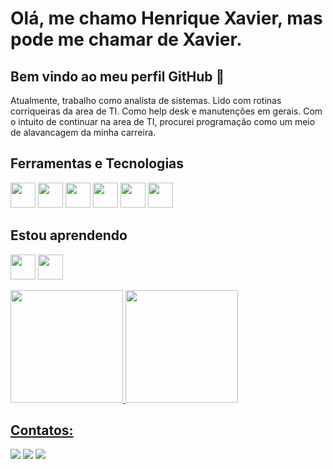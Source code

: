 # Olá, me chamo Henrique Xavier, mas pode me chamar de Xavier.
## Bem vindo ao meu perfil GitHub 👋

Atualmente, trabalho como analista de sistemas. Lido com rotinas corriqueiras da area de TI. Como help desk e manutenções em gerais.
Com o intuito de continuar na area de TI, procurei programação como um meio de alavancagem da minha carreira.

## Ferramentas e Tecnologias

<img src="https://cdn.jsdelivr.net/gh/devicons/devicon/icons/git/git-original.svg" width="40" height="40"/>  <img src="https://cdn.jsdelivr.net/gh/devicons/devicon/icons/vscode/vscode-original.svg" width="40" height="40"/>  <img src="https://cdn.jsdelivr.net/gh/devicons/devicon/icons/github/github-original.svg" width="40" height="40"/>  <img src="https://cdn.jsdelivr.net/gh/devicons/devicon/icons/html5/html5-original-wordmark.svg" width="40" height="40"/>  <img src="https://cdn.jsdelivr.net/gh/devicons/devicon/icons/css3/css3-original-wordmark.svg" width="40" height="40"/>  <img src="https://cdn.jsdelivr.net/gh/devicons/devicon/icons/mysql/mysql-original.svg" width="40" height="40"/>
          
## Estou aprendendo

<img src="https://cdn.jsdelivr.net/gh/devicons/devicon/icons/python/python-original.svg" width="40" height="40"/> <img src="https://cdn.jsdelivr.net/gh/devicons/devicon/icons/javascript/javascript-original.svg" width="40" height="40"/>
          
          
<div>
<a href="https://github.com/henxxavier">
<img height="180em" src="https://github-readme-stats.vercel.app/api/top-langs/?username=henxxavier&layout=compact&langs_count=7&theme=dracula"/>
<img height="180em" src="https://github-readme-stats.vercel.app/api?username=henxxavier&show_icons=true&theme=dracula&include_all_commits=true&count_private=true"/>
</div>


## Contatos:

<div>
<a href="https://www.instagram.com/henriquexaavier" target="_blank"><img src="https://img.shields.io/badge/-Instagram-%23E4405F?style=for-the-badge&logo=instagram&logoColor=white" target="_blank"></a>
<a href = "mailto:henxxavier@gmail.com"><img src="https://img.shields.io/badge/Gmail-D14836?style=for-the-badge&logo=gmail&logoColor=white" target="_blank"></a>
<a href="https://www.linkedin.com/in/hexavier/" target="_blank"><img src="https://img.shields.io/badge/-LinkedIn-%230077B5?style=for-the-badge&logo=linkedin&logoColor=white" target="_blank"></a>   
</div>

